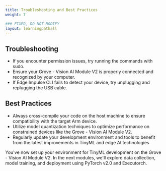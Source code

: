 ```yaml
---
title: Troubleshooting and Best Practices
weight: 7

### FIXED, DO NOT MODIFY
layout: learningpathall
---
```

## Troubleshooting
- If you encounter permission issues, try running the commands with sudo.
- Ensure your Grove - Vision AI Module V2 is properly connected and recognized by your computer.
- If Edge Impulse CLI fails to detect your device, try unplugging and replugging the USB cable.

## Best Practices
- Always cross-compile your code on the host machine to ensure compatibility with the target Arm device.
- Utilize model quantization techniques to optimize performance on constrained devices like the Grove - Vision AI Module V2.
- Regularly update your development environment and tools to benefit from the latest improvements in TinyML and edge AI technologies

You've now set up your environment for TinyML development on the Grove - Vision AI Module V2. In the next modules, we'll explore data collection, model training, and deployment using PyTorch v2.0 and Executorch.